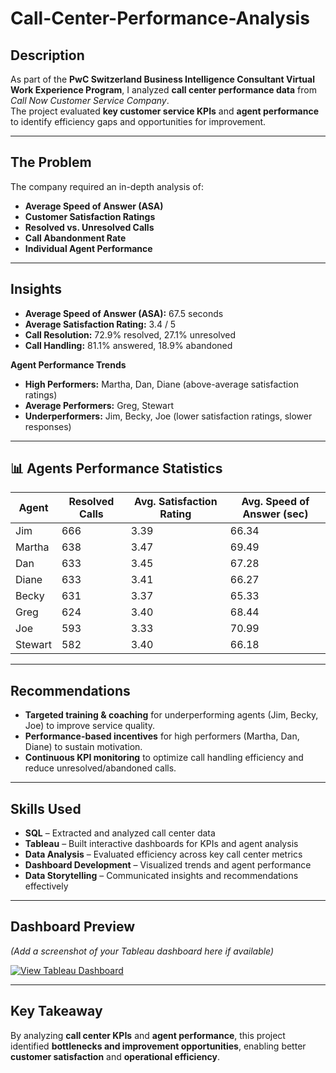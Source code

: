 # Call-Center-Performance-Analysis
##  Description
As part of the **PwC Switzerland Business Intelligence Consultant Virtual Work Experience Program**, I analyzed **call center performance data** from *Call Now Customer Service Company*.  
The project evaluated **key customer service KPIs** and **agent performance** to identify efficiency gaps and opportunities for improvement.

---

## The Problem
The company required an in-depth analysis of:  
- **Average Speed of Answer (ASA)**  
- **Customer Satisfaction Ratings**  
- **Resolved vs. Unresolved Calls**  
- **Call Abandonment Rate**  
- **Individual Agent Performance**  

---

## Insights
- **Average Speed of Answer (ASA):** 67.5 seconds  
- **Average Satisfaction Rating:** 3.4 / 5  
- **Call Resolution:** 72.9% resolved, 27.1% unresolved  
- **Call Handling:** 81.1% answered, 18.9% abandoned  

**Agent Performance Trends**  
- **High Performers:** Martha, Dan, Diane (above-average satisfaction ratings)  
-  **Average Performers:** Greg, Stewart  
-  **Underperformers:** Jim, Becky, Joe (lower satisfaction ratings, slower responses)  

---

## 📊 Agents Performance Statistics

| Agent   | Resolved Calls | Avg. Satisfaction Rating | Avg. Speed of Answer (sec) |
|---------|----------------|---------------------------|-----------------------------|
| Jim     | 666            | 3.39                      | 66.34                       |
| Martha  | 638            | 3.47                      | 69.49                       |
| Dan     | 633            | 3.45                      | 67.28                       |
| Diane   | 633            | 3.41                      | 66.27                       |
| Becky   | 631            | 3.37                      | 65.33                       |
| Greg    | 624            | 3.40                      | 68.44                       |
| Joe     | 593            | 3.33                      | 70.99                       |
| Stewart | 582            | 3.40                      | 66.18                       |

---

## Recommendations
- **Targeted training & coaching** for underperforming agents (Jim, Becky, Joe) to improve service quality.  
-  **Performance-based incentives** for high performers (Martha, Dan, Diane) to sustain motivation.  
-  **Continuous KPI monitoring** to optimize call handling efficiency and reduce unresolved/abandoned calls.  

---

##  Skills Used
- **SQL** – Extracted and analyzed call center data  
- **Tableau** – Built interactive dashboards for KPIs and agent analysis  
- **Data Analysis** – Evaluated efficiency across key call center metrics  
- **Dashboard Development** – Visualized trends and agent performance  
- **Data Storytelling** – Communicated insights and recommendations effectively  

---

## Dashboard Preview
*(Add a screenshot of your Tableau dashboard here if available)*  

[![View Tableau Dashboard](https://img.shields.io/badge/View%20Dashboard-Tableau-blue?logo=tableau)](https://public.tableau.com/views/YourDashboardLinkHere)

---

## Key Takeaway
By analyzing **call center KPIs** and **agent performance**, this project identified **bottlenecks and improvement opportunities**, enabling better **customer satisfaction** and **operational efficiency**.
